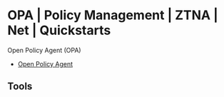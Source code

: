 # OPA | Policy Management | ZTNA | Net | Quickstarts
Open Policy Agent (OPA)
- [Open Policy Agent](https://www.openpolicyagent.org/)

## Tools

